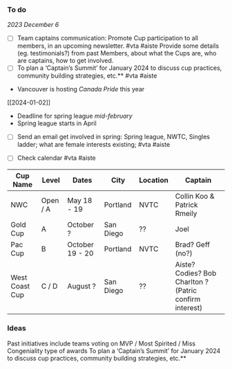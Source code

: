 ### To do

*2023 December 6*

- [ ] Team captains communication: Promote Cup participation to all members, in an upcoming newsletter. #vta #aiste
Provide some details (eg. testimonials?) from past Members, about what the Cups are, who are captains, how to get involved.
- [ ] To plan a ‘Captain’s Summit’ for January 2024 to discuss cup practices, community building strategies, etc.** #vta #aiste

* Vancouver is hosting *Canada Pride* this year

[[2024-01-02]]

* Deadline for spring league *mid-february*
* Spring league starts in April 

- [ ] Send an email get involved in spring: Spring league, NWTC, Singles ladder; what are female interests existing; #vta #aiste
- [ ] Check calendar #vta #aiste


| Cup Name | Level | Dates | City | Location | Captain |
| ---- | ---- | ---- | ---- | ---- | ---- |
| NWC | Open / A | May 18 - 19 | Portland | NVTC | Collin Koo & Patrick Rmeily |
| Gold Cup | A | October ? | San Diego | ?? | Joel |
| Pac Cup | B | October 19 - 20 | Portland | NVTC | Brad? Geff (no?) |
| West Coast Cup | C / D | August ? | San Diego | ?? | Aiste? Codies? Bob Charlton ? (Patric confirm interest) |


### Ideas
Past initiatives include teams voting on MVP / Most Spirited / Miss Congeniality type of awards
To plan a ‘Captain’s Summit’ for January 2024 to discuss cup practices, community building strategies, etc.**